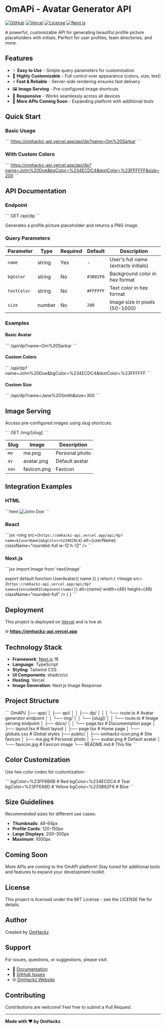 # OmAPi - Avatar Generator API

[![GitHub](https://img.shields.io/badge/GitHub-OmHackz--dev%2FOmAPi-black?style=flat-square&logo=github)](https://github.com/OmHackz-dev/OmAPi)
[![Vercel](https://img.shields.io/badge/Deployed%20on-Vercel-black?style=flat-square&logo=vercel)](https://omhackz-api.vercel.app)
[![License](https://img.shields.io/badge/License-Custom-black?style=flat-square)](LICENSE)
[![Next.js](https://img.shields.io/badge/Built%20with-Next.js-black?style=flat-square&logo=next.js)](https://nextjs.org)

A powerful, customizable API for generating beautiful profile picture placeholders with initials. Perfect for user profiles, team directories, and more.

## Features

- ✨ **Easy to Use** - Simple query parameters for customization
- 🎨 **Highly Customizable** - Full control over appearance (colors, size, text)
- ⚡ **Fast & Reliable** - Server-side rendering ensures fast delivery
- 🖼️ **Image Serving** - Pre-configured image shortcuts
- 📱 **Responsive** - Works seamlessly across all devices
- 🚀 **More APIs Coming Soon** - Expanding platform with additional tools

## Quick Start

### Basic Usage

\`\`\`
https://omhackz-api.vercel.app/api/dp?name=Om%20Sarkar
\`\`\`

### With Custom Colors

\`\`\`
https://omhackz-api.vercel.app/api/dp?name=John%20Doe&bgColor=%234ECDC4&textColor=%23FFFFFF&size=200
\`\`\`

## API Documentation

### Endpoint

\`\`\`
GET /api/dp
\`\`\`

Generates a profile picture placeholder and returns a PNG image.

### Query Parameters

| Parameter | Type | Required | Default | Description |
|-----------|------|----------|---------|-------------|
| `name` | string | Yes | - | User's full name (extracts initials) |
| `bgColor` | string | No | `#3B82F6` | Background color in hex format |
| `textColor` | string | No | `#FFFFFF` | Text color in hex format |
| `size` | number | No | `200` | Image size in pixels (50-1000) |

### Examples

#### Basic Avatar
\`\`\`
/api/dp?name=Om%20Sarkar
\`\`\`

#### Custom Colors
\`\`\`
/api/dp?name=John%20Doe&bgColor=%234ECDC4&textColor=%23FFFFFF
\`\`\`

#### Custom Size
\`\`\`
/api/dp?name=Jane%20Smith&size=300
\`\`\`

## Image Serving

Access pre-configured images using slug shortcuts:

\`\`\`
GET /img/[slug]
\`\`\`

| Slug | Image | Description |
|------|-------|-------------|
| `me` | me.png | Personal photo |
| `av` | avatar.png | Default avatar |
| `oav` | favicon.png | Favicon |

## Integration Examples

### HTML

\`\`\`html
<img 
  src="https://omhackz-api.vercel.app/api/dp?name=John%20Doe&bgColor=%234ECDC4" 
  alt="John Doe"
  class="rounded-full w-12 h-12"
/>
\`\`\`

### React

\`\`\`jsx
<img 
  src={`https://omhackz-api.vercel.app/api/dp?name=${userName}&bgColor=%234ECDC4`}
  alt={userName}
  className="rounded-full w-12 h-12"
/>
\`\`\`

### Next.js

\`\`\`jsx
import Image from 'next/image'

export default function UserAvatar({ name }) {
  return (
    <Image
      src={`https://omhackz-api.vercel.app/api/dp?name=${encodeURIComponent(name)}`}
      alt={name}
      width={48}
      height={48}
      className="rounded-full"
    />
  )
}
\`\`\`

## Deployment

This project is deployed on [Vercel](https://vercel.com) and is live at:

🌐 **https://omhackz-api.vercel.app**

## Technology Stack

- **Framework**: [Next.js](https://nextjs.org) 16
- **Language**: TypeScript
- **Styling**: Tailwind CSS
- **UI Components**: shadcn/ui
- **Hosting**: Vercel
- **Image Generation**: Next.js Image Response

## Project Structure

\`\`\`
OmAPi/
├── app/
│   ├── api/
│   │   ├── dp/
│   │   │   └── route.ts          # Avatar generator endpoint
│   │   └── img/
│   │       └── [slug]/
│   │           └── route.ts      # Image serving endpoint
│   ├── docs/
│   │   └── page.tsx              # Documentation page
│   ├── layout.tsx                # Root layout
│   ├── page.tsx                  # Home page
│   └── globals.css               # Global styles
├── public/
│   ├── omhackz-icon.png          # Site favicon
│   ├── me.jpg                    # Personal photo
│   ├── avatar.png                # Default avatar
│   └── favicon.jpg               # Favicon image
└── README.md                     # This file
\`\`\`

## Color Customization

Use hex color codes for customization:

\`\`\`
bgColor=%23FF6B6B    # Red
bgColor=%234ECDC4    # Teal
bgColor=%23FFE66D    # Yellow
bgColor=%233B82F6    # Blue
\`\`\`

## Size Guidelines

Recommended sizes for different use cases:

- **Thumbnails**: 48-64px
- **Profile Cards**: 120-150px
- **Large Displays**: 200-300px
- **Maximum**: 1000px

## Coming Soon

More APIs are coming to the OmAPi platform! Stay tuned for additional tools and features to expand your development toolkit.

## License

This project is licensed under the MIT License - see the LICENSE file for details.

## Author

Created by [OmHackz](https://omhackz.vercel.app)

## Support

For issues, questions, or suggestions, please visit:

- 📖 [Documentation](https://omhackz-api.vercel.app/docs)
- 🐛 [GitHub Issues](https://github.com/OmHackz-dev/OmAPi/issues)
- 🌐 [OmHackz Website](https://omhackz.vercel.app)

## Contributing

Contributions are welcome! Feel free to submit a Pull Request.

---

**Made with ❤️ by OmHackz**
